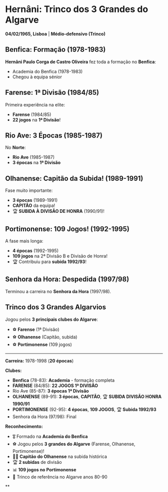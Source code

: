 # Hernâni: Trinco dos 3 Grandes do Algarve

**04/02/1965, Lisboa** | **Médio-defensivo (Trinco)**

## Benfica: Formação (1978-1983)

**Hernâni Paulo Corga de Castro Oliveira** fez toda a formação no **Benfica**:
- Academia do Benfica (1978-1983)
- Chegou à equipa sénior

## Farense: 1ª Divisão (1984/85)

Primeira experiência na elite:
- **Farense** (1984/85)
- **22 jogos** na **1ª Divisão**!

## Rio Ave: 3 Épocas (1985-1987)

No **Norte**:
- **Rio Ave** (1985-1987)
- **3 épocas** na **1ª Divisão**

## Olhanense: Capitão da Subida! (1989-1991)

Fase muito importante:
- **3 épocas** (1989-1991)
- **CAPITÃO** da equipa!
- 🏆 **SUBIDA À DIVISÃO DE HONRA** (1990/91)!

## Portimonense: 109 Jogos! (1992-1995)

A fase mais longa:
- **4 épocas** (1992-1995)
- **109 jogos** na 2ª Divisão B e Divisão de Honra!
- 🏆 Contribuiu para **subida 1992/93**!

## Senhora da Hora: Despedida (1997/98)

Terminou a carreira no **Senhora da Hora** (1997/98).

## Trinco dos 3 Grandes Algarvios

Jogou pelos **3 principais clubes do Algarve**:
- ⚽ **Farense** (1ª Divisão)
- ⚽ **Olhanense** (Capitão, subida)
- ⚽ **Portimonense** (109 jogos)

---

**Carreira:** 1978-1998 (**20 épocas**)

**Clubes:**
- **Benfica** (78-83): **Academia** - formação completa
- **FARENSE** (84/85): **22 JOGOS 1ª DIVISÃO**
- Rio Ave (85-87): **3 épocas 1ª Divisão**
- **OLHANENSE** (89-91): **3 épocas**, **CAPITÃO**, 🏆 **SUBIDA DIVISÃO HONRA 1990/91**
- **PORTIMONENSE** (92-95): **4 épocas**, **109 JOGOS**, 🏆 **Subida 1992/93**
- Senhora da Hora (97/98): Final

**Reconhecimento:**
- 🎖️ Formado na **Academia do Benfica**
- ⚽ Jogou pelos **3 grandes do Algarve** (Farense, Olhanense, Portimonense)!
- 👨‍✈️ **Capitão do Olhanense** na subida histórica
- 🏆 **2 subidas** de divisão
- 📊 **109 jogos no Portimonense**
- 💪 Trinco de referência no Algarve anos 80-90

**